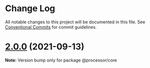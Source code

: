 # Change Log

All notable changes to this project will be documented in this file.
See [Conventional Commits](https://conventionalcommits.org) for commit guidelines.

# [2.0.0](https://github.com/myWsq/processor/compare/v1.0.0...v2.0.0) (2021-09-13)

**Note:** Version bump only for package @processor/core
